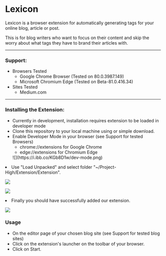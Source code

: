 # Lexicon

Lexicon is a browser extension for automatically generating tags for your online blog, article or post.

This is for blog writers who want to focus on their content and skip the worry about what tags they have to brand their articles with.

 ---
### Support:
<ul>
<li>Browsers Tested
 <ul>
  <li>Google Chrome Browser (Tested on 80.0.3987.149)</li>
  <li>Microsoft Chromium Edge (Tested on Beta-81.0.416.34)</li>
 </ul>
</li>
<li>Sites Tested
 <ul>
  <li>Medium.com</li>
 </ul>
</li>
</ul>

---
### Installing the Extension:
<ul>
 <li>Currently in development, installation requires extension to be loaded in developer mode</li>
 <li>Clone this repository to your local machine using or simple download.</li>
 <li>Enable Developer Mode in your browser (see Support for tested Browsers)
  <ul>
   <li>chrome://extensions for Google Chrome</li>
   <li>edge://extensions for Chromium Edge</li>
  </ul>
 ![](https://i.ibb.co/KGb8D1w/dev-mode.png)

  </li>
  </ul>
 <li>Use "Load Unpacked" and select folder "~/Project-High/Extension/Extension".
 
 ![](https://i.ibb.co/sRDYTQC/load-unpacked.png)

 ![](https://i.ibb.co/5cDb5Tq/load-unpacked-file-select.png)
 </li>
 <li>Finally you should have successfully added our extension.

 ![](https://i.ibb.co/ZJGg43M/confirmation.png)
 </li>


### Usage
<ul>
<li>On the editor page of your chosen blog site (see Support for tested blog sites)</li> 
<li>Click on the extension's launcher on the toolbar of your browser.</li>
<li>Click on Start.</li>
</ul>

